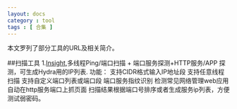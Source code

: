 ```yaml
---
layout: docs
category : tool
tags : [ 合集 ]
---
```

本文罗列了部分工具的URL及相关简介。

##扫描工具
1.[Insight](http://insight-labs.org/?p=981),多线程Ping/端口扫描 + 端口服务探测+HTTP服务/APP 探测，可生成Hydra用的IP列表.
功能：
支持CIDR格式输入IP地址段
支持任意线程扫描
支持自定义端口列表或端口段
端口服务指纹识别
检测常见网络管理web应用
自动在http服务端口上抓页面
扫描结果根据端口号排序或者生成服务ip列表，方便测试弱密码。

